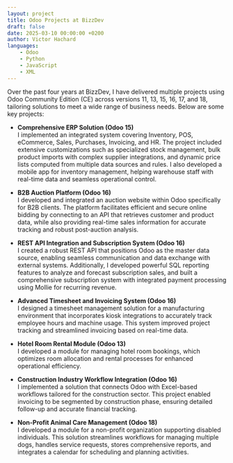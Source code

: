 ```yaml
---
layout: project
title: Odoo Projects at BizzDev
draft: false
date: 2025-03-10 00:00:00 +0200
author: Victor Hachard
languages:
    - Odoo
    - Python
    - JavaScript
    - XML
---
```


Over the past four years at BizzDev, I have delivered multiple projects using Odoo Community Edition (CE) across versions 11, 13, 15, 16, 17, and 18, tailoring solutions to meet a wide range of business needs. Below are some key projects:

- **Comprehensive ERP Solution (Odoo 15)**  
  I implemented an integrated system covering Inventory, POS, eCommerce, Sales, Purchases, Invoicing, and HR. The project included extensive customizations such as specialized stock management, bulk product imports with complex supplier integrations, and dynamic price lists computed from multiple data sources and rules. I also developed a mobile app for inventory management, helping warehouse staff with real-time data and seamless operational control.

- **B2B Auction Platform (Odoo 16)**  
  I developed and integrated an auction website within Odoo specifically for B2B clients. The platform facilitates efficient and secure online bidding by connecting to an API that retrieves customer and product data, while also providing real-time sales information for accurate tracking and robust post-auction analysis.

- **REST API Integration and Subscription System (Odoo 16)**  
  I created a robust REST API that positions Odoo as the master data source, enabling seamless communication and data exchange with external systems. Additionally, I developed powerful SQL reporting features to analyze and forecast subscription sales, and built a comprehensive subscription system with integrated payment processing using Mollie for recurring revenue.

- **Advanced Timesheet and Invoicing System (Odoo 16)**  
  I designed a timesheet management solution for a manufacturing environment that incorporates kiosk integrations to accurately track employee hours and machine usage. This system improved project tracking and streamlined invoicing based on real-time data.

- **Hotel Room Rental Module (Odoo 13)**  
  I developed a module for managing hotel room bookings, which optimizes room allocation and rental processes for enhanced operational efficiency.

- **Construction Industry Workflow Integration (Odoo 16)**  
  I implemented a solution that connects Odoo with Excel-based workflows tailored for the construction sector. This project enabled invoicing to be segmented by construction phase, ensuring detailed follow-up and accurate financial tracking.

- **Non-Profit Animal Care Management (Odoo 18)**  
  I developed a module for a non-profit organization supporting disabled individuals. This solution streamlines workflows for managing multiple dogs, handles service requests, stores comprehensive reports, and integrates a calendar for scheduling and planning activities.